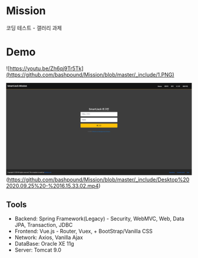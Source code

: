 # Mission
코딩 테스트 - 갤러리 과제

# Demo
![https://youtu.be/Zh6qj9Tr5Tk](https://github.com/bashpound/Mission/blob/master/_include/1.PNG)

![시연 영상 다운로드](https://github.com/bashpound/Mission/blob/master/_include/2.PNG)(https://github.com/bashpound/Mission/blob/master/_include/Desktop%202020.09.25%20-%2016.15.33.02.mp4)

## Tools
- Backend: Spring Framework(Legacy) - Security, WebMVC, Web, Data JPA, Transaction, JDBC
- Frontend: Vue.js - Router, Vuex, + BootStrap/Vanilla CSS
- Network: Axios, Vanilla Ajax
- DataBase: Oracle XE 11g
- Server: Tomcat 9.0
